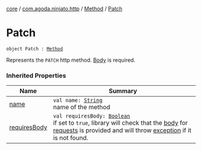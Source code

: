 [core](../../index.md) / [com.agoda.ninjato.http](../index.md) / [Method](index.md) / [Patch](./-patch.md)

# Patch

`object Patch : `[`Method`](index.md)

Represents the `PATCH` http method. [Body](../-body/index.md) is required.

### Inherited Properties

| Name | Summary |
|---|---|
| [name](name.md) | `val name: `[`String`](https://kotlinlang.org/api/latest/jvm/stdlib/kotlin/-string/index.html)<br>name of the method |
| [requiresBody](requires-body.md) | `val requiresBody: `[`Boolean`](https://kotlinlang.org/api/latest/jvm/stdlib/kotlin/-boolean/index.html)<br>if set to `true`, library will check that the [body](../-body/index.md) for [requests](../-request/index.md) is provided and will throw [exception](../../com.agoda.ninjato.exception/-missing-body-exception/index.md) if it is not found. |
